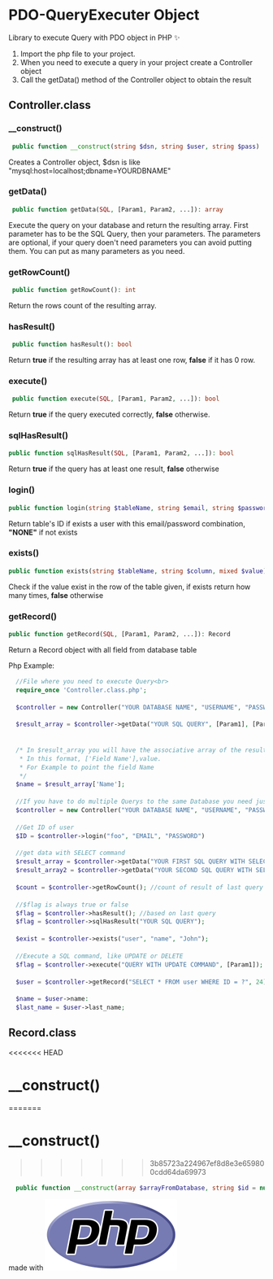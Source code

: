 # PDO-QueryExecuter Object

Library to execute Query with PDO object in PHP :sparkles:

1. Import the php file to your project.
2. When you need to execute a query in your project create a Controller object
3. Call the getData() method of the Controller object to obtain the result

## Controller.class

### __construct()

```php
 public function __construct(string $dsn, string $user, string $pass)
 ``` 

 Creates a Controller object, $dsn is like "mysql:host=localhost;dbname=YOURDBNAME"

### getData()

```php
 public function getData(SQL, [Param1, Param2, ...]): array 
 ``` 

  Execute the query on your database and return the resulting array. First parameter has to be the SQL Query, then your parameters.
  The parameters are optional, if your query doen't need parameters you can avoid putting them.
  You can put as many parameters as you need.

### getRowCount()

```php
 public function getRowCount(): int 
 ```  

  Return the rows count of the resulting array.

### hasResult()

```php
 public function hasResult(): bool
 ```  

  Return **true** if the resulting array has at least one row, **false** if it has 0 row.

### execute()

```php
 public function execute(SQL, [Param1, Param2, ...]): bool 
 ```  

  Return **true** if the query executed correctly, **false** otherwise.

### sqlHasResult()

```php 
public function sqlHasResult(SQL, [Param1, Param2, ...]): bool 
```  

  Return **true** if the query has at least one result, **false** otherwise


### login()

```php
public function login(string $tableName, string $email, string $password): string
```

  Return table's ID if exists a user with this email/password combination, **"NONE"** if not exists


### exists()

```php
public function exists(string $tableName, string $column, mixed $value)
```
  Check if the value exist in the row of the table given, if exists return how many times, **false** otherwise

### getRecord()
```php
public function getRecord(SQL, [Param1, Param2, ...]): Record
```

Return a Record object with all field from database table
  
Php Example:

```php 
  //File where you need to execute Query<br>
  require_once 'Controller.class.php';

  $controller = new Controller("YOUR DATABASE NAME", "USERNAME", "PASSWORD");  

  $result_array = $controller->getData("YOUR SQL QUERY", [Param1], [Param2]);


  /* In $result_array you will have the associative array of the result of the query.
   * In this format, ['Field Name'],value.
   * For Example to point the field Name
   */
  $name = $result_array['Name'];
   
  //If you have to do multiple Querys to the same Database you need just one controller object:
  $controller = new Controller("YOUR DATABASE NAME", "USERNAME", "PASSWORD");

  //Get ID of user
  $ID = $controller->login("foo", "EMAIL", "PASSWORD")

  //get data with SELECT command
  $result_array = $controller->getData("YOUR FIRST SQL QUERY WITH SELECT COMMAND", [Param1], [Param2]);
  $result_array2 = $controller->getData("YOUR SECOND SQL QUERY WITH SELECT COMMAND", [Param1], [Param2]); //$result_array is empty or contains some value

  $count = $controller->getRowCount(); //count of result of last query

  //$flag is always true or false
  $flag = $controller->hasResult(); //based on last query
  $flag = $controller->sqlHasResult("YOUR SQL QUERY");

  $exist = $controller->exists("user", "name", "John");

  //Execute a SQL command, like UPDATE or DELETE
  $flag = $controller->execute("QUERY WITH UPDATE COMMAND", [Param1]);

  $user = $controller->getRecord("SELECT * FROM user WHERE ID = ?", 24);

  $name = $user->name:
  $last_name = $user->last_name;


```

## Record.class

<<<<<<< HEAD
# __construct()
=======
# __construct()
>>>>>>> 3b85723a224967ef8d8e3e659800cdd64da69973

```php
  public function __construct(array $arrayFromDatabase, string $id = null)
```

made with
![PHP logo](/php_logo.png)